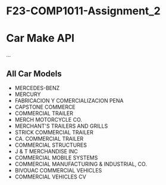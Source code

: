 # F23-COMP1011-Assignment_2

# Car Make API

...

## All Car Models

- MERCEDES-BENZ
- MERCURY
- FABRICACION Y COMERCIALIZACION PENA
- CAPSTONE COMMERCE
- COMMERCIAL TRAILER
- MERCH MOTORCYCLE CO.
- MERCHANT'S TRAILERS AND GRILLS
- STRICK COMMERCIAL TRAILER
- CA. COMMERCIAL TRAILER
- COMMERCIAL STRUCTURES
- J & T MERCHANDISE INC
- COMMERCIAL MOBILE SYSTEMS
- COMMERCIAL MANUFACTURING & INDUSTRIAL, CO.
- BIVOUAC COMMERCIAL VEHICLES
- COMMERCIAL VEHICLES CV
